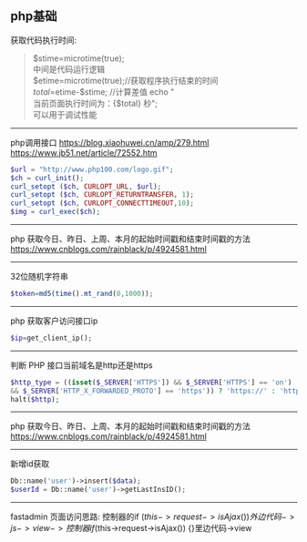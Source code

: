 ## php基础
获取代码执行时间:<br>
>$stime=microtime(true);<br>
中间是代码运行逻辑<br>
$etime=microtime(true);//获取程序执行结束的时间<br>
$total=$etime-$stime;  //计算差值
echo "<br />当前页面执行时间为：{$total} 秒";<br>
可以用于调试性能

 ---

php调用接口 
  <https://blog.xiaohuwei.cn/amp/279.html>
  <https://www.jb51.net/article/72552.htm>

```php
$url = "http://www.php100.com/logo.gif";
$ch = curl_init();
curl_setopt ($ch, CURLOPT_URL, $url);
curl_setopt ($ch, CURLOPT_RETURNTRANSFER, 1);
curl_setopt ($ch, CURLOPT_CONNECTTIMEOUT,10);
$img = curl_exec($ch);
```

---

php 获取今日、昨日、上周、本月的起始时间戳和结束时间戳的方法
<https://www.cnblogs.com/rainblack/p/4924581.html>

---
32位随机字符串

```php
$token=md5(time().mt_rand(0,1000));
```
---
php 获取客户访问接口ip
```php
$ip=get_client_ip();
```

---

判断 PHP 接口当前域名是http还是https
```php
$http_type = ((isset($_SERVER['HTTPS']) && $_SERVER['HTTPS'] == 'on') || (isset($_SERVER['HTTP_X_FORWARDED_PROTO']) 
&& $_SERVER['HTTP_X_FORWARDED_PROTO'] == 'https')) ? 'https://' : 'http://';
halt($http);
```

---

php 获取今日、昨日、上周、本月的起始时间戳和结束时间戳的方法
<https://www.cnblogs.com/rainblack/p/4924581.html>

---
新增id获取
```php
Db::name('user')->insert($data);
$userId = Db::name('user')->getLastInsID();
```

---
fastadmin 页面访问思路:
控制器的if ($this->request->isAjax()) {}
外边代码
->js->view->控制器if ($this->request->isAjax()) {}里边代码->view
